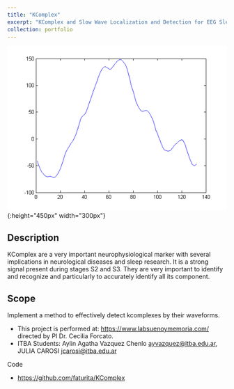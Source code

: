 ```yaml
---
title: "KComplex"
excerpt: "KComplex and Slow Wave Localization and Detection for EEG Sleep Research"
collection: portfolio
---
```


![Descriptor](https://raw.githubusercontent.com/faturita/KComplex/master/images/kcomplex.png){:height="450px" width="300px"}

## Description

KComplex are a very important neurophysiological marker with several implications in neurological diseases and sleep research.  It is a strong signal present during stages S2 and S3.  They are very important to identify and recognize and particularly to accurately identify all its component.

## Scope

Implement a method to effectively detect kcomplexes by their waveforms.

* This project is performed at: https://www.labsuenoymemoria.com/ directed by PI Dr. Cecilia Forcato.
* ITBA Students: Aylin Agatha Vazquez Chenlo ayvazquez@itba.edu.ar, JULIA CAROSI jcarosi@itba.edu.ar

Code 
* <https://github.com/faturita/KComplex>







